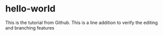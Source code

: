 # hello-world
This is the tutorial from Github.
This is a line addition to verify the editing and branching features

